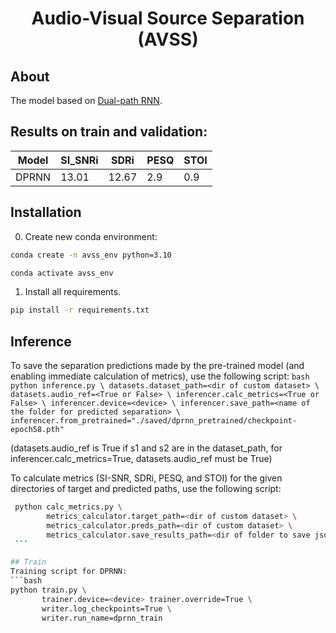 <h1 align="center">Audio-Visual Source Separation (AVSS)</h1>

## About

The model based on [Dual-path RNN](https://arxiv.org/abs/1910.06379).

<!-- See [wandb report](https://wandb.ai/dungeon_as_fate/pytorch_template_asr_example). -->

## Results on train and validation:

| Model  | SI_SNRi | SDRi  | PESQ | STOI |
|--------|---------|-------|------|------|
| DPRNN  | 13.01   | 12.67 | 2.9  | 0.9  |

## Installation

0. Create new conda environment:
```bash
conda create -n avss_env python=3.10

conda activate avss_env
``` 

1. Install all requirements.
```bash
pip install -r requirements.txt
```

## Inference
To save the separation predictions made by the pre-trained model (and enabling immediate calculation of metrics), use the following script:
    ```bash
    python inference.py \
           datasets.dataset_path=<dir of custom dataset> \
           datasets.audio_ref=<True or False> \
           inferencer.calc_metrics=<True or False> \
           inferencer.device=<device> \
           inferencer.save_path=<name of the folder for predicted separation> \
           inferencer.from_pretrained="./saved/dprnn_pretrained/checkpoint-epoch58.pth"
    ```
    
   (datasets.audio_ref is True if s1 and s2 are in the dataset_path, for inferencer.calc_metrics=True, datasets.audio_ref must be True)

   To calculate metrics (SI-SNR, SDRi, PESQ, and STOI) for the given directories of target and predicted paths, use the following script:
   ```bash
    python calc_metrics.py \
           metrics_calculator.target_path=<dir of custom dataset> \
           metrics_calculator.preds_path=<dir of custom dataset> \
           metrics_calculator.save_results_path=<dir of folder to save json with results>
    ```

## Train
   Training script for DPRNN:
   ```bash
   python train.py \
          trainer.device=<device> trainer.override=True \
          writer.log_checkpoints=True \
          writer.run_name=dprnn_train
   ```
